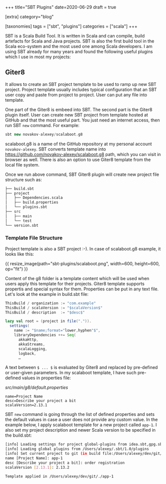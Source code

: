 +++
title="SBT Plugins"
date=2020-06-29
draft = true

[extra]
category="blog"

[taxonomies]
tags = ["sbt", "plugins"]
categories = ["scala"]
+++

SBT is a Scala Build Tool. It is written in Scala and can compile, build artefacts for Scala and Java projects. SBT is also the first build
tool in the Scala eco-system and the most used one among Scala developers. I am using SBT already for many years and found the following useful plugins which I use in most my projects:

## Giter8

It allows to create an SBT project template to be used to ramp up new SBT project. Project template usually includes typical configuration that 
an SBT user copy and paste from project to project. User can put any file into template.

One part of the Giter8 is embeed into SBT. The second part is the Giter8 plugin itself. User can create new SBT project from template hosted at GitHub and that the most useful part. You just need an internet access, then run SBT `new` command. For example:

```scala
sbt new novakov-alexey/scalaboot.g8     
```

scalaboot.g8 is a name of the GitHub repository at my personal account `novakov-alexey`. SBT converts template name into  
https://github.com/novakov-alexey/scalaboot.g8 path, which you can visit in browser as well. There is also an option to use Giter8 template from the local file system.

Once we run above command, SBT Giter8 plugin will create new project file structure such as:

```bash
├── build.sbt
├── project
│   ├── Dependencies.scala
│   ├── build.properties
│   └── plugins.sbt
├── src
│   ├── main
│   └── test
└── version.sbt
```

### Template File Structure

Project template is also a SBT project :-). In case of scalaboot.g8 example, it looks like this:

{{ resize_image(path="sbt-plugins/scalaboot.png", width=600, height=600, op="fit") }}

Content of the g8 folder is a template content which will be used when users apply this template
for their projects. Giter8 template supports propertis and special syntax for them. Properties can
be put in any text file. Let's look at the example in build.sbt file:

```scala
ThisBuild / organization := "com.example"
ThisBuild / scalaVersion := "$scalaVersion$"
ThisBuild / description  := "$desc$"

lazy val root = (project in file(".")).
  settings(
    name := "$name;format="lower,hyphen"$",
    libraryDependencies ++= Seq(
      akkaHttp,
      akkaStreams,
      scalaLogging,
      logback,
      …

```

A text between `$ ... $` is evaluated by Giter8 and replaced by pre-defined or user-given parameters.
In my scalaboot template, I have such pre-defined values in properties file:

*src/main/g8/default.properties*

```properties
name=Project Name
desc=Describe your project a bit
scalaVersion=2.13.1
```

SBT `new` command is going through the list of defined properties and sets the default values in case
a user does not provide any custom value. In the example below, I apply scalaboot template for a new
project called `app-1`. I also set my project description and newer Scala version to be specified in the 
build.sbt:

```bash
[info] Loading settings for project global-plugins from idea.sbt,gpg.sbt ...
[info] Loading global plugins from /Users/alexey/.sbt/1.0/plugins
[info] Set current project to git (in build file:/Users/alexey/dev/git/)
name [Project Name]: app-1
desc [Describe your project a bit]: order registration
scalaVersion [2.13.1]: 2.13.2

Template applied in /Users/alexey/dev/git/./app-1
```